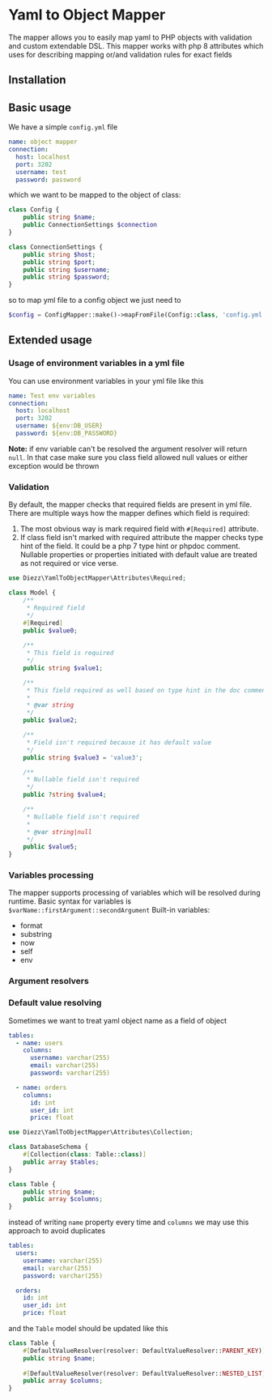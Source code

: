 # Yaml to Object Mapper

The mapper allows you to easily map yaml to PHP objects with validation and custom  extendable DSL.
This mapper works with php 8 attributes which uses for describing mapping or/and validation rules for exact fields 

## Installation

## Basic usage
We have a simple `config.yml` file 
```yaml
name: object mapper
connection:
  host: localhost
  port: 3202
  username: test
  password: password
```
which we want to be mapped to the object of class:

```php
class Config {
    public string $name;
    public ConnectionSettings $connection
}

class ConnectionSettings {
    public string $host;
    public string $port;
    public string $username;
    public string $password;
}
```

so to map yml file to a config object we just need to 

```php
$config = ConfigMapper::make()->mapFromFile(Config::class, 'config.yml');
```

## Extended usage

### Usage of environment variables in a yml file
You can use environment variables in your yml file like this
```yaml
name: Test env variables
connection:
  host: localhost
  port: 3202
  username: ${env:DB_USER}
  password: ${env:DB_PASSWORD}
```
**Note:** if env variable can't be resolved the argument resolver will return `null`. 
In that case make sure you class field allowed null values or either exception would be thrown
### Validation
By default, the mapper checks that required fields are present in yml file.
There are multiple ways how the mapper defines which field is required:
1. The most obvious way is mark required field with `#[Required]` attribute.
2. If class field isn't marked with required attribute the mapper checks type hint of the field. It could be a php 7 
type hint or phpdoc comment. Nullable properties or properties initiated with default value are treated as not required 
or vice verse.

```php
use Diezz\YamlToObjectMapper\Attributes\Required;

class Model {
    /**
     * Required field 
     */
    #[Required]
    public $value0;
    
    /**
     * This field is required
     */
    public string $value1;

    /**
     * This field required as well based on type hint in the doc comment
     *
     * @var string
     */
    public $value2;

    /**
     * Field isn't required because it has default value
     */
    public string $value3 = 'value3';

    /**
     * Nullable field isn't required
     */
    public ?string $value4;

    /**
     * Nullable field isn't required
     *
     * @var string|null
     */
    public $value5;
}
```

### Variables processing

The mapper supports processing of variables which will be resolved during runtime.
Basic syntax for variables is `$varName::firstArgument::secondArgument`
Built-in variables:
- format
- substring 
- now
- self
- env

### Argument resolvers

### Default value resolving

Sometimes we want to treat yaml object name as a field of object

```yaml
tables:
  - name: users
    columns:
      username: varchar(255)
      email: varchar(255)
      password: varchar(255)

  - name: orders
    columns: 
      id: int
      user_id: int
      price: float
```

```php
use Diezz\YamlToObjectMapper\Attributes\Collection;

class DatabaseSchema {
    #[Collection(class: Table::class)]
    public array $tables;
}

class Table {
    public string $name;
    public array $columns;
}
```

instead of writing `name` property every time and `columns` we may use this approach to avoid duplicates
```yaml
tables:
  users:
    username: varchar(255)
    email: varchar(255)
    password: varchar(255)

  orders:
    id: int
    user_id: int
    price: float
```

and the `Table` model should be updated like this 

```php
class Table {
    #[DefaultValueResolver(resolver: DefaultValueResolver::PARENT_KEY)]
    public string $name;
    
    #[DefaultValueResolver(resolver: DefaultValueResolver::NESTED_LIST)]
    public array $columns;
}
```
